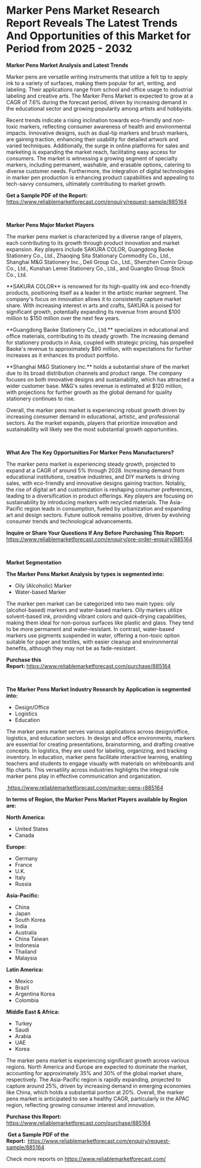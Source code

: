 <p><h1>Marker Pens Market Research Report Reveals The Latest Trends And Opportunities of this Market for Period from 2025 - 2032</h1></p><p><strong>Marker Pens Market Analysis and Latest Trends</strong></p>
<p><p>Marker pens are versatile writing instruments that utilize a felt tip to apply ink to a variety of surfaces, making them popular for art, writing, and labeling. Their applications range from school and office usage to industrial labeling and creative arts. The Marker Pens Market is expected to grow at a CAGR of 7.6% during the forecast period, driven by increasing demand in the educational sector and growing popularity among artists and hobbyists.</p><p>Recent trends indicate a rising inclination towards eco-friendly and non-toxic markers, reflecting consumer awareness of health and environmental impacts. Innovative designs, such as dual-tip markers and brush markers, are gaining traction, enhancing their usability for detailed artwork and varied techniques. Additionally, the surge in online platforms for sales and marketing is expanding the market reach, facilitating easy access for consumers. The market is witnessing a growing segment of specialty markers, including permanent, washable, and erasable options, catering to diverse customer needs. Furthermore, the integration of digital technologies in marker pen production is enhancing product capabilities and appealing to tech-savvy consumers, ultimately contributing to market growth.</p></p>
<p><strong>Get a Sample PDF of the Report:&nbsp;</strong> <a href="https://www.reliablemarketforecast.com/enquiry/request-sample/885164?utm_campaign=2200&utm_medium=2&utm_source=Github&utm_content=ia&utm_term=08022025&utm_id=marker-pens">https://www.reliablemarketforecast.com/enquiry/request-sample/885164</a></p>
<p>&nbsp;</p>
<p><strong>Marker Pens Major Market Players</strong></p>
<p><p>The marker pens market is characterized by a diverse range of players, each contributing to its growth through product innovation and market expansion. Key players include SAKURA COLOR, Guangdong Baoke Stationery Co., Ltd., Zhaoqing Sita Stationary Commodity Co., Ltd., Shanghai M&G Stationery Inc., Deli Group Co., Ltd., Shenzhen Comix Group Co., Ltd., Kunshan Lemei Stationery Co., Ltd., and Guangbo Group Stock Co., Ltd.</p><p>**SAKURA COLOR** is renowned for its high-quality ink and eco-friendly products, positioning itself as a leader in the artistic marker segment. The company's focus on innovation allows it to consistently capture market share. With increasing interest in arts and crafts, SAKURA is poised for significant growth, potentially expanding its revenue from around $100 million to $150 million over the next few years.</p><p>**Guangdong Baoke Stationery Co., Ltd.** specializes in educational and office materials, contributing to its steady growth. The increasing demand for stationery products in Asia, coupled with strategic pricing, has propelled Baoke's revenue to approximately $80 million, with expectations for further increases as it enhances its product portfolio.</p><p>**Shanghai M&G Stationery Inc.** holds a substantial share of the market due to its broad distribution channels and product range. The company focuses on both innovative designs and sustainability, which has attracted a wider customer base. M&G's sales revenue is estimated at $120 million, with projections for further growth as the global demand for quality stationery continues to rise.</p><p>Overall, the marker pens market is experiencing robust growth driven by increasing consumer demand in educational, artistic, and professional sectors. As the market expands, players that prioritize innovation and sustainability will likely see the most substantial growth opportunities.</p></p>
<p>&nbsp;</p>
<p><strong>What Are The Key Opportunities For Marker Pens Manufacturers?</strong></p>
<p><p>The marker pens market is experiencing steady growth, projected to expand at a CAGR of around 5% through 2028. Increasing demand from educational institutions, creative industries, and DIY markets is driving sales, with eco-friendly and innovative designs gaining traction. Notably, the rise of digital art and customization is reshaping consumer preferences, leading to a diversification in product offerings. Key players are focusing on sustainability by introducing markers with recycled materials. The Asia-Pacific region leads in consumption, fueled by urbanization and expanding art and design sectors. Future outlook remains positive, driven by evolving consumer trends and technological advancements.</p></p>
<p><strong>Inquire or Share Your Questions If Any Before Purchasing This Report:</strong> <a href="https://www.reliablemarketforecast.com/enquiry/pre-order-enquiry/885164?utm_campaign=2200&utm_medium=2&utm_source=Github&utm_content=ia&utm_term=08022025&utm_id=marker-pens">https://www.reliablemarketforecast.com/enquiry/pre-order-enquiry/885164</a></p>
<p>&nbsp;</p>
<p><strong>Market Segmentation</strong></p>
<p><strong>The Marker Pens Market Analysis by types is segmented into:</strong></p>
<p><ul><li>Oily (Alcoholic) Marker</li><li>Water-based Marker</li></ul></p>
<p><p>The marker pen market can be categorized into two main types: oily (alcohol-based) markers and water-based markers. Oily markers utilize solvent-based ink, providing vibrant colors and quick-drying capabilities, making them ideal for non-porous surfaces like plastic and glass. They tend to be more permanent and water-resistant. In contrast, water-based markers use pigments suspended in water, offering a non-toxic option suitable for paper and textiles, with easier cleanup and environmental benefits, although they may not be as fade-resistant.</p></p>
<p><strong>Purchase this Report:&nbsp;</strong><a href="https://www.reliablemarketforecast.com/purchase/885164?utm_campaign=2200&utm_medium=2&utm_source=Github&utm_content=ia&utm_term=08022025&utm_id=marker-pens">https://www.reliablemarketforecast.com/purchase/885164</a></p>
<p>&nbsp;</p>
<p><strong>The Marker Pens Market Industry Research by Application is segmented into:</strong></p>
<p><ul><li>Design/Office</li><li>Logistics</li><li>Education</li></ul></p>
<p><p>The marker pens market serves various applications across design/office, logistics, and education sectors. In design and office environments, markers are essential for creating presentations, brainstorming, and drafting creative concepts. In logistics, they are used for labeling, organizing, and tracking inventory. In education, marker pens facilitate interactive learning, enabling teachers and students to engage visually with materials on whiteboards and flip charts. This versatility across industries highlights the integral role marker pens play in effective communication and organization.</p></p>
<p><a href="https://www.reliablemarketforecast.com/marker-pens-r885164?utm_campaign=2200&utm_medium=2&utm_source=Github&utm_content=ia&utm_term=08022025&utm_id=marker-pens">&nbsp;https://www.reliablemarketforecast.com/marker-pens-r885164</a></p>
<p><strong>In terms of Region, the Marker Pens Market Players available by Region are:</strong></p>
<p>
    <p> <strong> North America: </strong>
        <ul>
            <li>United States</li>
            <li>Canada</li>
        </ul>
        </p> 
    <p> <strong> Europe: </strong>
        <ul>
            <li>Germany</li>
            <li>France</li>
            <li>U.K.</li>
            <li>Italy</li>
            <li>Russia</li>
        </ul>
        </p> 
    <p> <strong> Asia-Pacific: </strong>
        <ul>
            <li>China</li>
            <li>Japan</li>
            <li>South Korea</li>
            <li>India</li>
            <li>Australia</li>
            <li>China Taiwan</li>
            <li>Indonesia</li>
            <li>Thailand</li>
            <li>Malaysia</li>
        </ul>
        </p> 
    <p> <strong> Latin America: </strong>
        <ul>
            <li>Mexico</li>
            <li>Brazil</li>
            <li>Argentina Korea</li>
            <li>Colombia</li>
        </ul>
        </p> 
    <p> <strong> Middle East & Africa: </strong>
        <ul>
            <li>Turkey</li>
            <li>Saudi</li>
            <li>Arabia</li>
            <li>UAE</li>
            <li>Korea</li>
        </ul>
    </p>
    </p>
<p><p>The marker pens market is experiencing significant growth across various regions. North America and Europe are expected to dominate the market, accounting for approximately 35% and 30% of the global market share, respectively. The Asia-Pacific region is rapidly expanding, projected to capture around 25%, driven by increasing demand in emerging economies like China, which holds a substantial portion at 20%. Overall, the marker pens market is anticipated to see a healthy CAGR, particularly in the APAC region, reflecting growing consumer interest and innovation.</p></p>
<p><strong>Purchase this Report: </strong><a href="https://www.reliablemarketforecast.com/purchase/885164?utm_campaign=2200&utm_medium=2&utm_source=Github&utm_content=ia&utm_term=08022025&utm_id=marker-pens">https://www.reliablemarketforecast.com/purchase/885164</a></p>
<p>&nbsp;<strong>Get a Sample PDF of the Report:&nbsp;&nbsp;</strong><a href="https://www.reliablemarketforecast.com/enquiry/request-sample/885164?utm_campaign=2200&utm_medium=2&utm_source=Github&utm_content=ia&utm_term=08022025&utm_id=marker-pens">https://www.reliablemarketforecast.com/enquiry/request-sample/885164</a></p>
<p><strong></strong></p>
<p>Check more reports on <a href="https://www.reliablemarketforecast.com/?utm_campaign=2200&utm_medium=2&utm_source=Github&utm_content=ia&utm_term=08022025&utm_id=marker-pens">https://www.reliablemarketforecast.com/</a></p>